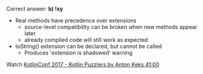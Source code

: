 Correct answer: **b) !xy**

* Real methods have precedence over extensions
  - source-level compatibility can be broken when new methods appear later
  - already compiled code will still work as expected
* toString() extension can be declared, but cannot be called
  - Produces 'extension is shadowed' warning
  
Watch [KotlinConf 2017 - Kotlin Puzzlers by Anton Keks 41:00](https://www.youtube.com/watch?v=ukwVzLq_pHk&lc=UgzH3QiIn1vLhtL2M0Z4AaABAg#t=41m00s)
